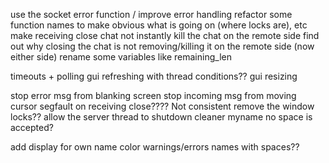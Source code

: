 use the socket error function / improve error handling
refactor some function names to make obvious what is going on (where locks are), etc
make receiving close chat not instantly kill the chat on the remote side
find out why closing the chat is not removing/killing it on the remote side (now either side)
rename some variables like remaining_len


timeouts + polling
gui refreshing with thread conditions??
gui resizing

stop error msg from blanking screen
stop incoming msg from moving cursor
segfault on receiving close???? Not consistent
remove the window locks??
allow the server thread to shutdown cleaner
myname no space is accepted?

add display for own name
color warnings/errors
names with spaces??

